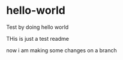 # hello-world
Test by doing hello world

THis is just a test readme

now i am making some changes on a branch
